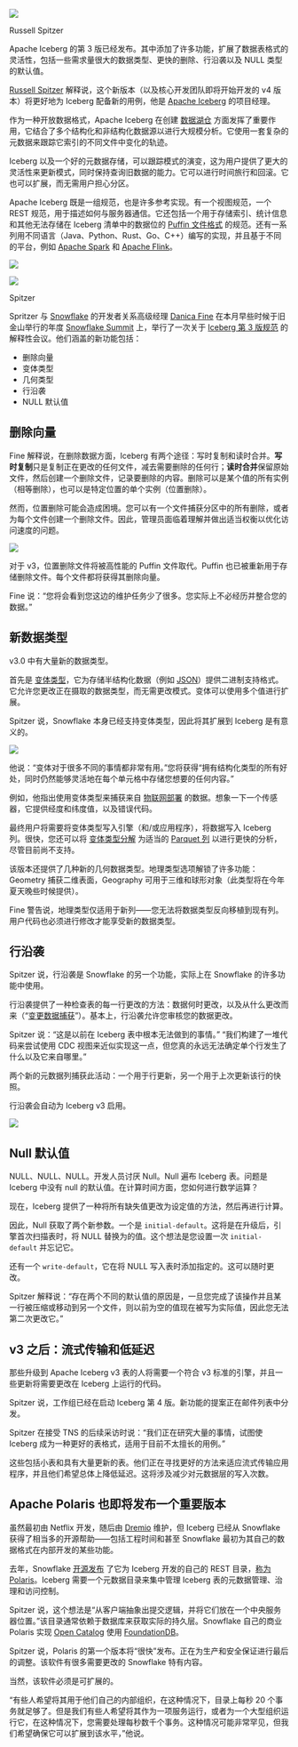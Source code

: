 ![](https://cdn.thenewstack.io/media/2025/06/34d563f2-russell_spitzer-150x150.jpg)

Russell Spitzer

Apache Iceberg 的第 3 版已经发布。其中添加了许多功能，扩展了数据表格式的灵活性，包括一些需求量很大的数据类型、更快的删除、行沿袭以及 NULL 类型的默认值。

[Russell Spitzer](https://www.russellspitzer.com/about/index.html) 解释说，这个新版本（以及核心开发团队即将开始开发的 v4 版本）将更好地为 Iceberg 配备新的用例，他是 [Apache Iceberg](https://iceberg.apache.org/terms/) 的项目经理。

作为一种开放数据格式，Apache Iceberg 在创建 [数据湖仓](https://thenewstack.io/showdown-at-the-lakehouse-databricks-muscles-up-with-tabular/) 方面发挥了重要作用，它结合了多个结构化和非结构化数据源以进行大规模分析。它使用一套复杂的元数据来跟踪它索引的不同文件中变化的轨迹。

Iceberg 以及一个好的元数据存储，可以跟踪模式的演变，这为用户提供了更大的灵活性来更新模式，同时保持查询旧数据的能力。它可以进行时间旅行和回滚。它也可以扩展，而无需用户担心分区。

Apache Iceberg 既是一组规范，也是许多参考实现。有一个视图规范，一个 REST 规范，用于描述如何与服务器通信。它还包括一个用于存储索引、统计信息和其他无法存储在 Iceberg 清单中的数据位的 [Puffin 文件格式](https://iceberg.apache.org/puffin-spec/) 的规范。还有一系列用不同语言（Java、Python、Rust、Go、C++）编写的实现，并且基于不同的平台，例如 [Apache Spark](https://thenewstack.io/architects-guide-to-apache-iceberg/) 和 [Apache Flink](https://thenewstack.io/a-developers-guide-to-getting-started-with-apache-flink/)。

![](https://cdn.thenewstack.io/media/2025/06/fb5ec95c-iceberg-diagram.jpg)

![](https://cdn.thenewstack.io/media/2025/06/72d8f51e-iceberg-01-300x225.jpg)

Spitzer

Spritzer 与 [Snowflake](https://www.snowflake.com/?utm_content=inline+mention) 的开发者关系高级经理 [Danica Fine](https://www.linkedin.com/in/danica-fine/) 在本月早些时候于旧金山举行的年度 [Snowflake Summit](https://thenewstack.io/snowflake-streamlines-data-analysis-for-enterprise-ai/) 上，举行了一次关于 [Iceberg 第 3 版规范](https://iceberg.apache.org/spec/#version-3-extended-types-and-capabilities) 的解释性会议。他们涵盖的新功能包括：

*   删除向量
*   变体类型
*   几何类型
*   行沿袭
*   NULL 默认值

## 删除向量

Fine 解释说，在删除数据方面，Iceberg 有两个途径：写时复制和读时合并。**写时复制**只是复制正在更改的任何文件，减去需要删除的任何行；**读时合并**保留原始文件，然后创建一个删除文件，记录要删除的内容。删除可以是某个值的所有实例（相等删除），也可以是特定位置的单个实例（位置删除）。

然而，位置删除可能会造成困境。您可以有一个文件捕获分区中的所有删除，或者为每个文件创建一个删除文件。因此，管理员面临着理解并做出适当权衡以优化访问速度的问题。

![](https://cdn.thenewstack.io/media/2025/06/b99469c5-iceberg-delete-1024x768.jpg)

对于 v3，位置删除文件将被高性能的 Puffin 文件取代。Puffin 也已被重新用于存储删除文件。每个文件都将获得其删除向量。

Fine 说：“您将会看到您这边的维护任务少了很多。您实际上不必经历并整合您的数据。”

## 新数据类型

v3.0 中有大量新的数据类型。

首先是 [变体类型](https://github.com/apache/iceberg/issues/10392)，它为存储半结构化数据（例如 [JSON](https://thenewstack.io/an-introduction-to-json/)）提供二进制支持格式。它允许您更改正在摄取的数据类型，而无需更改模式。变体可以使用多个值进行扩展。

Spitzer 说，Snowflake 本身已经支持变体类型，因此将其扩展到 Iceberg 是有意义的。

![](https://cdn.thenewstack.io/media/2025/06/3e0c2a4b-iceberg-variant-1024x768.jpg)

他说：“变体对于很多不同的事情都非常有用。”您将获得“拥有结构化类型的所有好处，同时仍然能够灵活地在每个单元格中存储您想要的任何内容。”

例如，他指出使用变体类型来捕获来自 [物联网部署](https://thenewstack.io/enterprise-challenges-for-the-internet-of-things/) 的数据。想象一下一个传感器，它提供经度和纬度值，以及错误代码。

最终用户将需要将变体类型写入引擎（和/或应用程序），将数据写入 Iceberg 列。很快，您还可以将 [变体类型分解](https://github.com/apache/parquet-format/blob/master/VariantEncoding.md) 为适当的 [Parquet 列](https://thenewstack.io/an-introduction-to-apache-parquet/) 以进行更快的分析，尽管目前尚不支持。

该版本还提供了几种新的几何数据类型。地理类型选项解锁了许多功能：Geometry 捕获二维表面，Geography 可用于三维和球形对象（此类型将在今年夏天晚些时候提供）。

Fine 警告说，地理类型仅适用于新列——您无法将数据类型反向移植到现有列。用户代码也必须进行修改才能享受新的数据类型。

## 行沿袭

Spitzer 说，行沿袭是 Snowflake 的另一个功能，实际上在 Snowflake 的许多功能中使用。

行沿袭提供了一种检查表的每一行更改的方法：数据何时更改，以及从什么更改而来（“[变更数据捕获](https://thenewstack.io/change-data-capture-for-real-time-access-to-backend-databases/)”）。基本上，行沿袭允许您审核您的数据更改。

Spitzer 说：“这是以前在 Iceberg 表中根本无法做到的事情。” “我们构建了一堆代码来尝试使用 CDC 视图来近似实现这一点，但您真的永远无法确定单个行发生了什么以及它来自哪里。”

两个新的元数据列捕获此活动：一个用于行更新，另一个用于上次更新该行的快照。

行沿袭会自动为 Iceberg v3 启用。

![](https://cdn.thenewstack.io/media/2025/06/811349ff-iceberg-row-1024x768.jpg)

## Null 默认值

NULL、NULL、NULL。开发人员讨厌 Null。Null 遍布 Iceberg 表。问题是 Iceberg 中没有 null 的默认值。在计算时间方面，您如何进行数学运算？

现在，Iceberg 提供了一种将所有缺失值更改为设定值的方法，然后再进行计算。

因此，Null 获取了两个新参数。一个是 `initial-default`。这将是在升级后，引擎首次扫描表时，将 NULL 替换为的值。这个想法是您设置一次 `initial-default` 并忘记它。

还有一个 `write-default`，它在将 NULL 写入表时添加指定的。这可以随时更改。

Spitzer 解释说：“存在两个不同的默认值的原因是，一旦您完成了该操作并且某一行被压缩或移动到另一个文件，则以前为空的值现在被写为实际值，因此您无法第二次更改它。”

## v3 之后：流式传输和低延迟

那些升级到 Apache Iceberg v3 表的人将需要一个符合 v3 标准的引擎，并且一些更新将需要更改在 Iceberg 上运行的代码。

Spitzer 说，工作组已经在启动 Iceberg 第 4 版。新功能的提案正在邮件列表中分发。

Spitzer 在接受 TNS 的后续采访时说：“我们正在研究大量的事情，试图使 Iceberg 成为一种更好的表格式，适用于目前不太擅长的用例。”

这些包括小表和具有大量更新的表。他们正在寻找更好的方法来适应流式传输应用程序，并且他们希望总体上降低延迟。这将涉及减少对元数据层的写入次数。

## Apache Polaris 也即将发布一个重要版本

虽然最初由 Netflix 开发，随后由 [Dremio](https://www.dremio.com/resources/guides/apache-iceberg/) 维护，但 Iceberg 已经从 Snowflake 获得了相当多的开源帮助——包括工程时间和甚至 Snowflake 最初为其自己的数据格式在内部开发的某些功能。

去年，Snowflake [开源发布](https://thenewstack.io/the-open-format-movement-heats-up-snowflake-embraces-apache-iceberg/) 了它为 Iceberg 开发的自己的 REST 目录，[称为 Polaris](https://thenewstack.io/snowflake-polaris-aims-for-multiquery-engine-interoperability/)。Iceberg 需要一个元数据目录来集中管理 Iceberg 表的元数据管理、治理和访问控制。

Spitzer 说，这个想法是“从客户端抽象出提交逻辑，并将它们放在一个中央服务器位置。”该目录通常依赖于数据库来获取实际的持久层。Snowflake 自己的商业 Polaris 实现 [Open Catalog](https://www.snowflake.com/en/product/features/open-catalog/) 使用 [FoundationDB](https://thenewstack.io/foundationdb-a-reliable-key-value-store-with-acid-compliance/)。

Spitzer 说，Polaris 的第一个版本将“很快”发布。正在为生产和安全保证进行最后的调整。该软件有很多需要更改的 Snowflake 特有内容。

当然，该软件必须是可扩展的。

“有些人希望将其用于他们自己的内部组织，在这种情况下，目录上每秒 20 个事务就足够了。但是我们有些人希望将其作为一项服务运行，或者为一个大型组织运行它，在这种情况下，您需要处理每秒数千个事务。这种情况可能非常罕见，但我们希望确保它可以扩展到该水平，”他说。